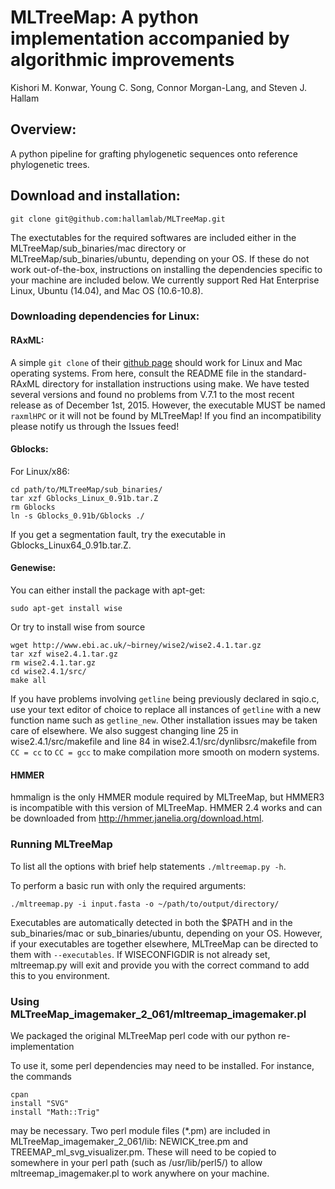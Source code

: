 # MLTreeMap: A python implementation accompanied by algorithmic improvements

Kishori M. Konwar, Young C. Song, Connor Morgan-Lang, and Steven J. Hallam

## Overview:

A python pipeline for grafting phylogenetic sequences onto reference phylogenetic trees.

## Download and installation:

```
git clone git@github.com:hallamlab/MLTreeMap.git
```
The exectutables for the required softwares are included either in the MLTreeMap/sub_binaries/mac
 directory or MLTreeMap/sub_binaries/ubuntu, depending on your OS.
If these do not work out-of-the-box, instructions on installing the dependencies specific to your
 machine are included below. We currently support Red Hat Enterprise Linux, Ubuntu (14.04), and Mac OS (10.6-10.8).
### Downloading dependencies for Linux:

#### RAxML:
A simple `git clone` of their [github page](https://github.com/stamatak/standard-RAxML) should work 
for Linux and Mac operating systems. From here, consult the README file in the standard-RAxML directory for
installation instructions using make.
We have tested several versions and found no problems from V.7.1 to the most recent release as of 
December 1st, 2015. However, the executable MUST be named `raxmlHPC` or it will not be found by MLTreeMap!
If you find an incompatibility please notify us through the Issues feed!

#### Gblocks:
For Linux/x86:
```
cd path/to/MLTreeMap/sub_binaries/
tar xzf Gblocks_Linux_0.91b.tar.Z
rm Gblocks
ln -s Gblocks_0.91b/Gblocks ./
```

If you get a segmentation fault, try the executable in Gblocks_Linux64_0.91b.tar.Z.

#### Genewise:
You can either install the package with apt-get:
```
sudo apt-get install wise
```
Or try to install wise from source
```
wget http://www.ebi.ac.uk/~birney/wise2/wise2.4.1.tar.gz
tar xzf wise2.4.1.tar.gz
rm wise2.4.1.tar.gz
cd wise2.4.1/src/
make all
```
If you have problems involving `getline` being previously declared in sqio.c,
use your text editor of choice to replace all instances of `getline` with a new function name such as `getline_new`.
Other installation issues may be taken care of elsewhere. We also suggest changing line 25 in wise2.4.1/src/makefile
and line 84 in wise2.4.1/src/dynlibsrc/makefile from `CC = cc` to `CC = gcc` to make compilation more smooth on modern
systems.

#### HMMER
hmmalign is the only HMMER module required by MLTreeMap, but HMMER3 is incompatible with this
version of MLTreeMap. HMMER 2.4 works and can be downloaded from
http://hmmer.janelia.org/download.html.

### Running MLTreeMap

To list all the options with brief help statements `./mltreemap.py -h`.

To perform a basic run with only the required arguments:
```
./mltreemap.py -i input.fasta -o ~/path/to/output/directory/
```
Executables are automatically detected in both the $PATH and in the
sub_binaries/mac or sub_binaries/ubuntu, depending on your OS. However, if your executables
are together elsewhere, MLTreeMap can be directed to them with `--executables`.
If WISECONFIGDIR is not already set, mltreemap.py will exit and provide you with the correct command to
add this to you environment.

### Using MLTreeMap_imagemaker_2_061/mltreemap_imagemaker.pl

We packaged the original MLTreeMap perl code with our python re-implementation

To use it, some perl dependencies may need to be installed. For instance, the commands
```
cpan
install "SVG"
install "Math::Trig"
```
may be necessary. Two perl module files (\*.pm) are included in MLTreeMap_imagemaker_2_061/lib: NEWICK_tree.pm and TREEMAP_ml_svg_visualizer.pm.
These will need to be copied to somewhere in your perl path (such as /usr/lib/perl5/) to allow mltreemap_imagemaker.pl to work anywhere
on your machine.  

